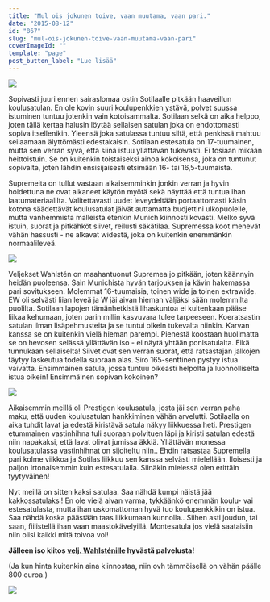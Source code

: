 ```yaml
---
title: "Mul ois jokunen toive, vaan muutama, vaan pari."
date: "2015-08-12"
id: "867"
slug: "mul-ois-jokunen-toive-vaan-muutama-vaan-pari"
coverImageId: ""
template: "page"
post_button_label: "Lue lisää"
---
```


[![](images/IMG_8030_.png)](http://2.bp.blogspot.com/-7Qm_vOsQZjw/Vcs46L9aeNI/AAAAAAAAJ7Q/zD-jcbpgypk/s1600/IMG_8030_.png)

  
Sopivasti juuri ennen sairaslomaa ostin Sotilaalle pitkään haaveillun koulusatulan. En ole kovin suuri koulupenkkien ystävä, polvet suussa istuminen tuntuu jotenkin vain kotoisammalta. Sotilaan selkä on aika helppo, joten tällä kertaa halusin löytää sellaisen satulan joka on ehdottomasti sopiva itsellenikin. Yleensä joka satulassa tuntuu siltä, että penkissä mahtuu seilaamaan älyttömästi edestakaisin. Sotilaan estesatula on 17-tuumainen, mutta sen verran syvä, että siinä istuu yllättävän tukevasti. Ei tosiaan mikään heittoistuin. Se on kuitenkin toistaiseksi ainoa kokoisensa, joka on tuntunut sopivalta, joten lähdin ensisijaisesti etsimään 16- tai 16,5-tuumaista.

  

Supremeita on tullut vastaan aikaisemminkin jonkin verran ja hyvin hoidettuna ne ovat alkaneet käytön myötä sekä näyttää että tuntua ihan laatumateriaalilta. Valitettavasti uudet leveydeltään portaattomasti käsin kotona säädettävät koulusatulat jäivät auttamatta budjettini ulkopuolelle, mutta vanhemmista malleista etenkin Munich kiinnosti kovasti. Melko syvä istuin, suorat ja pitkähköt siivet, reilusti säkätilaa. Supremessa koot menevät vähän hassusti - ne alkavat widestä, joka on kuitenkin enemmänkin normaalileveä.

  

[![](images/IMG_8352_.png)](http://2.bp.blogspot.com/-5XWH4cidVZM/VchsEuqxmOI/AAAAAAAAJ6o/n3VZbcDEnpQ/s1600/IMG_8352_.png)

  

Veljekset Wahlstén on maahantuonut Supremea jo pitkään, joten käännyin heidän puoleensa. Sain Munichista hyvän tarjouksen ja kävin hakemassa pari sovitukseen. Molemmat 16-tuumaisia, toinen wide ja toinen extrawide. EW oli selvästi liian leveä ja W jäi aivan hieman väljäksi sään molemmilta puolilta. Sotilaan lapojen tämänhetkistä lihaskuntoa ei kuitenkaan pääse liikaa kehumaan, joten parin millin kasvuvara tulee tarpeeseen. Koeratsastin satulan ilman lisäpehmusteita ja se tuntui oikein tukevalta niinkin. Karvan kanssa se on kuitenkin vielä hieman parempi. Pienestä koostaan huolimatta se on hevosen selässä yllättävän iso - ei näytä yhtään ponisatulalta. Eikä tunnukaan sellaiselta! Siivet ovat sen verran suorat, että ratsastajan jalkojen täytyy laskeutua todella suoraan alas. Siro 165-senttinen pystyy istua vaivatta. Ensimmäinen satula, jossa tuntuu oikeasti helpolta ja luonnolliselta istua oikein! Ensimmäinen sopivan kokoinen?

  

[![](images/IMG_8350_.png)](http://4.bp.blogspot.com/-sHCYi5ZL5dk/VchsOCAcxWI/AAAAAAAAJ6w/CSyaOTpD0jo/s1600/IMG_8350_.png)

  
Aikaisemmin meillä oli Prestigen koulusatula, josta jäi sen verran paha maku, että uuden koulusatulan hankkiminen vähän arvelutti. Sotilaalla on aika tuhdit lavat ja edestä kiristävä satula näkyy liikkuessa heti. Prestigen etummainen vastinhihna tuli suoraan polvituen läpi ja kiristi satulan edestä niin napakaksi, että lavat olivat jumissa äkkiä. Yllättävän monessa koulusatulassa vastinhihnat on sijoiteltu niin.. Ehdin ratsastaa Supremella pari kolme viikkoa ja Sotilas liikkuu sen kanssa selvästi mielellään. Iloisesti ja paljon irtonaisemmin kuin estesatulalla. Siinäkin mielessä olen erittäin tyytyväinen!  
  
Nyt meillä on sitten kaksi satulaa. Saa nähdä kumpi näistä jää kakkossatulaksi! En ole vielä aivan varma, tykkäänkö enemmän koulu- vai estesatulasta, mutta ihan uskomattoman hyvä tuo koulupenkkikin on istua. Saa nähdä koska päästään taas liikkumaan kunnolla.. Siihen asti joudun, tai saan, fiilistellä ihan vaan maastokävelyillä. Montesatula jos vielä saataisiin niin olisi kaikki mitä toivoa voi!  

  

**Jälleen iso kiitos [velj. Wahlsténille](http://veljwahlsten.com/) hyvästä palvelusta!**

(Ja kun hinta kuitenkin aina kiinnostaa, niin ovh tämmöisellä on vähän päälle 800 euroa.)

  

[![](images/IMG_8356_.png)](http://4.bp.blogspot.com/-fEAIzvroBoI/Vcs41aCvM7I/AAAAAAAAJ7E/1wKG9sSOs4s/s1600/IMG_8356_.png)
